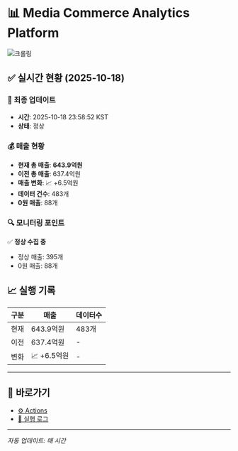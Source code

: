 # 📊 Media Commerce Analytics Platform

![크롤링](https://img.shields.io/badge/크롤링-정상-green)

## ✅ 실시간 현황 (2025-10-18)

### 📍 최종 업데이트
- **시간**: 2025-10-18 23:58:52 KST
- **상태**: 정상

### 💰 매출 현황
- **현재 총 매출**: **643.9억원**
- **이전 총 매출**: 637.4억원
- **매출 변화**: 📈 +6.5억원
- **데이터 건수**: 483개
- **0원 매출**: 88개

### 🔍 모니터링 포인트

✅ **정상 수집 중**
- 정상 매출: 395개
- 0원 매출: 88개


## 📈 실행 기록

| 구분 | 매출 | 데이터수 |
|------|------|----------|
| 현재 | 643.9억원 | 483개 |
| 이전 | 637.4억원 | - |
| 변화 | 📈 +6.5억원 | - |

---

## 🔗 바로가기

- [⚙️ Actions](../../actions)
- [📝 실행 로그](../../actions/workflows/daily_scraping.yml)

---

*자동 업데이트: 매 시간*
